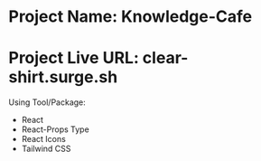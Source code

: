 # Project Name: Knowledge-Cafe

# Project Live URL: clear-shirt.surge.sh



Using Tool/Package:

- React 
- React-Props Type
- React Icons
- Tailwind CSS
